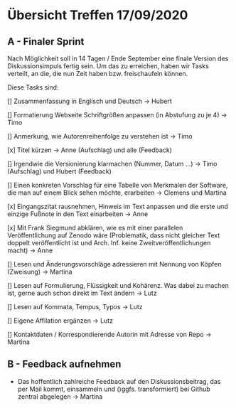 # Übersicht Treffen 17/09/2020

## A - Finaler Sprint 
Nach Möglichkeit soll in 14 Tagen / Ende September eine finale Version des Diskussionsimpuls fertig sein. Um das zu erreichen, haben wir Tasks verteilt, an die, die nun Zeit haben bzw. freischaufeln können. 

Diese Tasks sind:

[] Zusammenfassung in Englisch und Deutsch -> Hubert

[] Formatierung Webseite Schriftgrößen anpassen (in Abstufung zu je 4) -> Timo

[] Anmerkung, wie Autorenreihenfolge zu verstehen ist -> Timo

[x] Titel kürzen -> Anne (Aufschlag) und alle (Feedback)

[] Irgendwie die Versionierung klarmachen (Nummer, Datum ...) -> Timo (Aufschlag) und Hubert (Feedback)

[] Einen konkreten Vorschlag für eine Tabelle von Merkmalen der Software, die man auf einem Blick sehen möchte, erarbeiten -> Clemens und Martina

[x] Eingangszitat rausnehmen, Hinweis im Text anpassen und die erste und einzige Fußnote in den Text einarbeiten -> Anne

[x] Mit Frank Siegmund abklären, wie es mit einer parallelen Veröffentlichung auf Zenodo wäre (Problematik, dass nicht gleicher Text doppelt veröffentlicht ist und Arch. Inf. keine Zweitveröffentlichungen macht) -> Anne

[] Lesen und Änderungsvorschläge adressieren mit Nennung von Köpfen (Zweisung) -> Martina

[] Lesen auf Formulierung, Flüssigkeit und Kohärenz. Was dabei zu machen ist, gerne auch schon direkt im Text ändern -> Lutz

[] Lesen auf Kommata, Tempus, Typos -> Lutz

[] Eigene Affilation ergänzen -> Lutz

[] Kontaktdaten / Korrespondierende Autorin mit Adresse von Repo -> Martina

## B - Feedback aufnehmen

- Das hoffentlich zahlreiche Feedback auf den Diskussionsbeitrag, das per Mail kommt, einsammeln und ()ggfs. transformiert) bei Github zentral  abgelegen -> Martina


